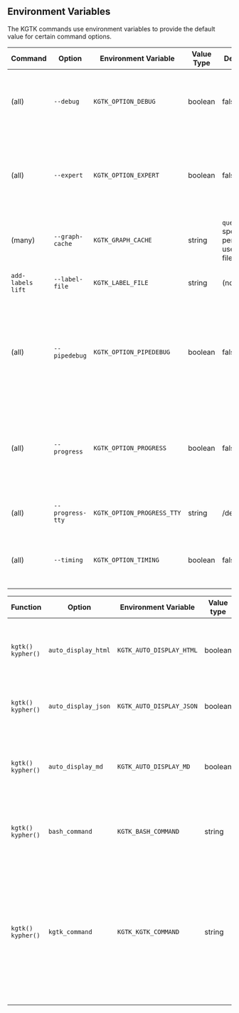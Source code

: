 ## Environment Variables

The KGTK commands use environment variables to provide the default value for
certain command options.

| Command | Option | Environment Variable | Value Type | Default | Description |
| ------- | ------ | -------------------- | ---------- | ------- | ----------- |
| (all) | `--debug` | `KGTK_OPTION_DEBUG` | boolean | false | When true, enable debug mode. When errors occur, more complete error traces are written. |
| (all) | `--expert` | `KGTK_OPTION_EXPERT` | boolean | false | When true, enable expert mode.  In expert mode, additional command options may be provided to `--help`. |
| (many) | `--graph-cache` | `KGTK_GRAPH_CACHE` | string | `query`: special per-user filename | The location of the graph cache file. |
| `add-labels` `lift` | `--label-file` | `KGTK_LABEL_FILE` | string | (none) | The location of the KGTK file containing label values. |
| (all) | `--pipedebug` | `KGTK_OPTION_PIPEDEBUG` | boolean | false | When true, enable pipe debug mode. Additional feedback is provided during the execution of  KGTK command pipes. |
| (all) | `--progress` | `KGTK_OPTION_PROGRESS` | boolean | false | When true, enable progress monitoring. The `pv` command is used to monitor command execution. |
| (all) | `--progress-tty` | `KGTK_OPTION_PROGRESS_TTY` | string | /dev/tty | The tty device for progress monitoring output. |
| (all) | `--timing` | `KGTK_OPTION_TIMING` | boolean | false | When true, enable timing measurements.  A summary of process time is printed. |

| Function | Option | Environment Variable | Value type | Default | Description |
| ------- | ------ | -------------------- | ---------- | ------- | ----------- |
| `kgtk()` `kypher()` | `auto_display_html` | `KGTK_AUTO_DISPLAY_HTML` | boolean | true | When true, display HTML output.  When false, print HTML output. |
| `kgtk()` `kypher()` | `auto_display_json` | `KGTK_AUTO_DISPLAY_JSON` | boolean | true | When true, display JSON output.  When false, print JSON output. |
| `kgtk()` `kypher()` | `auto_display_md` | `KGTK_AUTO_DISPLAY_MD` | boolean | false | When true, display Markdown output (`md`, `table`).  When false, print Markdown output. |
| `kgtk()` `kypher()` | `bash_command` | `KGTK_BASH_COMMAND` | string | bash | The shell script interpreter used for subcommand execution. |
| `kgtk()` `kypher()` | `kgtk_command` | `KGTK_KGTK_COMMAND` | string | kgtk | The kgtk command used for subcommand execution. This option may also be used to invoke timing (`time kgtk`) or to pass options to the `kgtk` command (`kgtk --debug`). |

